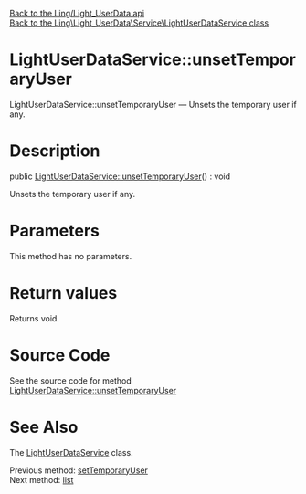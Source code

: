 [Back to the Ling/Light_UserData api](https://github.com/lingtalfi/Light_UserData/blob/master/doc/api/Ling/Light_UserData.md)<br>
[Back to the Ling\Light_UserData\Service\LightUserDataService class](https://github.com/lingtalfi/Light_UserData/blob/master/doc/api/Ling/Light_UserData/Service/LightUserDataService.md)


LightUserDataService::unsetTemporaryUser
================



LightUserDataService::unsetTemporaryUser — Unsets the temporary user if any.




Description
================


public [LightUserDataService::unsetTemporaryUser](https://github.com/lingtalfi/Light_UserData/blob/master/doc/api/Ling/Light_UserData/Service/LightUserDataService/unsetTemporaryUser.md)() : void




Unsets the temporary user if any.




Parameters
================

This method has no parameters.


Return values
================

Returns void.








Source Code
===========
See the source code for method [LightUserDataService::unsetTemporaryUser](https://github.com/lingtalfi/Light_UserData/blob/master/Service/LightUserDataService.php#L83-L86)


See Also
================

The [LightUserDataService](https://github.com/lingtalfi/Light_UserData/blob/master/doc/api/Ling/Light_UserData/Service/LightUserDataService.md) class.

Previous method: [setTemporaryUser](https://github.com/lingtalfi/Light_UserData/blob/master/doc/api/Ling/Light_UserData/Service/LightUserDataService/setTemporaryUser.md)<br>Next method: [list](https://github.com/lingtalfi/Light_UserData/blob/master/doc/api/Ling/Light_UserData/Service/LightUserDataService/list.md)<br>

